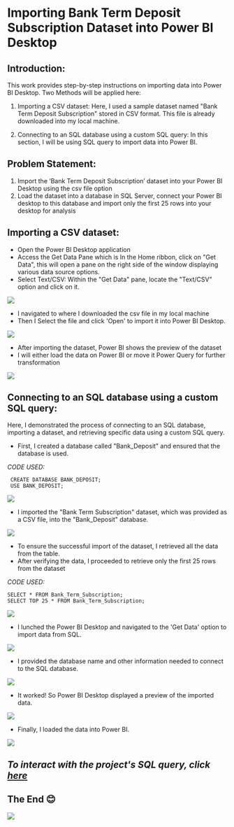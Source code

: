 # Importing Bank Term Deposit Subscription Dataset into Power BI Desktop

## Introduction:
This work provides step-by-step instructions on importing data into Power BI Desktop. Two Methods will be applied here:

1. Importing a CSV dataset:
   Here, I used a sample dataset named "Bank Term Deposit Subscription" stored in CSV format. This file is already downloaded into my local machine.
   
2. Connecting to an SQL database using a custom SQL query: In this section, I will be using SQL query to import data into Power BI.

## Problem Statement:
1. Import the ‘Bank Term Deposit Subscription’ dataset into your Power BI Desktop using the csv file option
2. Load the dataset into a database in SQL Server, connect your Power BI desktop to this database and import only the first 25 rows into your desktop for analysis


## Importing a CSV dataset: 
-  Open the Power BI Desktop application
-  Access the Get Data Pane which is In the Home ribbon, click on "Get Data", this will open a pane on the right side of the window displaying various data source options.
-  Select Text/CSV: Within the "Get Data" pane, locate the "Text/CSV" option and click on it.

 ![](first1.png) 

 - I navigated to where I downloaded the csv file in my local machine
 - Then I Select the file and click 'Open' to import it into Power BI Desktop.

 ![](first2.png)

 - After importing the dataset, Power BI shows the preview of the dataset
 - I will either load the data on Power BI or move it Power Query for further transformation

![](Previewbankd.png)

##  Connecting to an SQL database using a custom SQL query:
Here, I demonstrated the process of connecting to an SQL database, importing a dataset, and retrieving specific data using a custom SQL query.

- First, I created a database called "Bank_Deposit" and ensured that the database is used.

*CODE USED:*

 ```
  CREATE DATABASE BANK_DEPOSIT;
  USE BANK_DEPOSIT;
  ```
 
  ![](CREATEDDATABASETOUSE.png)

 - I imported the "Bank Term Subscription" dataset, which was provided as a CSV file, into the "Bank_Deposit" database.

 ![](IMPORTTHEFILE.png)

- To ensure the successful import of the dataset, I retrieved all the data from the table.
- After verifying the data, I proceeded to retrieve only the first 25 rows from the dataset

*CODE USED:*
```
SELECT * FROM Bank_Term_Subscription;
SELECT TOP 25 * FROM Bank_Term_Subscription;
```
![](Databasetobeused.png)

- I lunched the Power BI Desktop and navigated to the 'Get Data' option to import data from SQL.

![](getdatafromsql.png)

- I provided the database name and other information needed to connect to the SQL database.

![](sqlquery.png)

- It worked! So Power BI Desktop displayed a preview of the imported data.

![](SQLPreview.png)

- Finally, I loaded the data into Power BI.

![](QueryLoaded.png)


## *To interact with the project's SQL query, click [here](https://github.com/AbasimaEtim/Importing-Bank-Term-Deposit-Subscription-Dataset-into-Power-BI-Desktop_a_csv_file/blob/main/SQLQueryforimport.sql)*


## The End 😊
![](Thanks.png)
